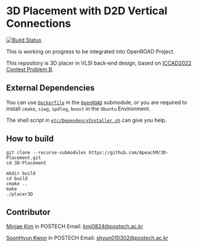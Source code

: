 # 3D Placement with D2D Vertical Connections

[![Build Status](https://img.shields.io/badge/develop-ongoing%20-green)]()

This is working on progress to be integrated into OpenROAD Project.

This repository is 3D placer in VLSI back-end design, based on [ICCAD2022 Contest Problem B](http://iccad-contest.org).


## External Dependencies

You can use [`Dockerfile`](submodules/OpenROAD/etc/DockerHelper.sh) in the [`OpenROAD`](submodules/OpenROAD) submodule, 
or you are required to install `cmake`, `siwg`, `spdlog`, `boost` in the `Ubuntu` Environment.

The shell script in [`etc/DependencyInstaller.sh`](etc/DependencyInstaller.sh) can give you help.

## How to build

```shell
git clone --recurse-submodules https://github.com/ApeachM/3D-Placement.git
cd 3D-Placement
```

```shell
mkdir build
cd build
cmake ..
make
./placer3D
```



## Contributor

[Minjae Kim](https://github.com/ApeachM) in POSTECH
Email: kmj0824@postech.ac.kr

[SoonHyun Kwon](https://github.com/kwonsh01) in POSTECH
Email: shyun010302@postech.ac.kr
